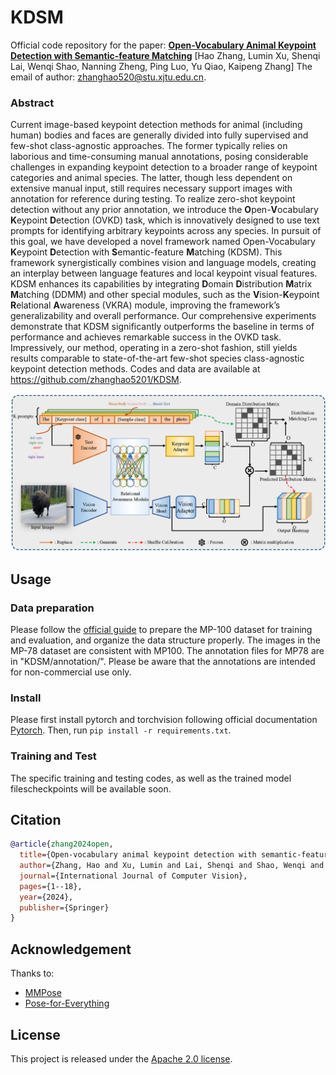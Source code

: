 # KDSM

Official code repository for the paper:
[**Open-Vocabulary Animal Keypoint Detection with Semantic-feature Matching**](https://arxiv.org/abs/2310.05056)
[Hao Zhang, Lumin Xu, Shenqi Lai, Wenqi Shao, Nanning Zheng, Ping Luo, Yu Qiao, Kaipeng Zhang]
The email of author: zhanghao520@stu.xjtu.edu.cn.

### Abstract
Current image-based keypoint detection methods for animal (including human) bodies and faces are generally divided into fully supervised and few-shot class-agnostic approaches. The former typically relies on laborious and time-consuming manual annotations, posing considerable challenges in expanding keypoint detection to a broader range of keypoint categories and animal species. The latter, though less dependent on extensive manual input, still requires necessary support images with annotation for reference during testing. To realize zero-shot keypoint detection without any prior annotation, we introduce the **O**pen-**V**ocabulary **K**eypoint **D**etection (OVKD) task, which is innovatively designed to use text prompts for identifying arbitrary keypoints across any species. In pursuit of this goal, we have developed a novel framework named Open-Vocabulary **K**eypoint **D**etection with **S**emantic-feature **M**atching (KDSM). This framework synergistically combines vision and language models, creating an interplay between language features and local keypoint visual features. KDSM enhances its capabilities by integrating **D**omain **D**istribution **M**atrix **M**atching (DDMM) and other special modules, such as the **V**ision-**K**eypoint **R**elational **A**wareness (VKRA) module, improving the framework’s generalizability and overall performance. Our comprehensive experiments demonstrate that KDSM significantly outperforms the baseline in terms of performance and achieves remarkable success in the OVKD task. Impressively, our method, operating in a zero-shot fashion, still yields results comparable to state-of-the-art few-shot species class-agnostic keypoint detection methods. Codes and data are available at https://github.com/zhanghao5201/KDSM.

<img src="figure/fig03.png">

## Usage

### Data preparation
Please follow the [official guide](https://github.com/luminxu/Pose-for-Everything) to prepare the MP-100 dataset for training and evaluation, and organize the data structure properly. The images in the MP-78 dataset are consistent with MP100. 
The annotation files for MP78 are in "KDSM/annotation/". Please be aware that the annotations are intended for non-commercial use only.

### Install
Please first install pytorch and torchvision following official documentation [Pytorch](https://pytorch.org/get-started/previous-versions/). Then, run `pip install -r requirements.txt`.

### Training and Test
The specific training and testing codes, as well as the trained model filescheckpoints will be available soon.

## Citation
```bibtex
@article{zhang2024open,
  title={Open-vocabulary animal keypoint detection with semantic-feature matching},
  author={Zhang, Hao and Xu, Lumin and Lai, Shenqi and Shao, Wenqi and Zheng, Nanning and Luo, Ping and Qiao, Yu and Zhang, Kaipeng},
  journal={International Journal of Computer Vision},
  pages={1--18},
  year={2024},
  publisher={Springer}
}
```

## Acknowledgement

Thanks to:

- [MMPose](https://github.com/open-mmlab/mmpose)
- [Pose-for-Everything](https://github.com/luminxu/Pose-for-Everything)

## License

This project is released under the [Apache 2.0 license](LICENSE).
